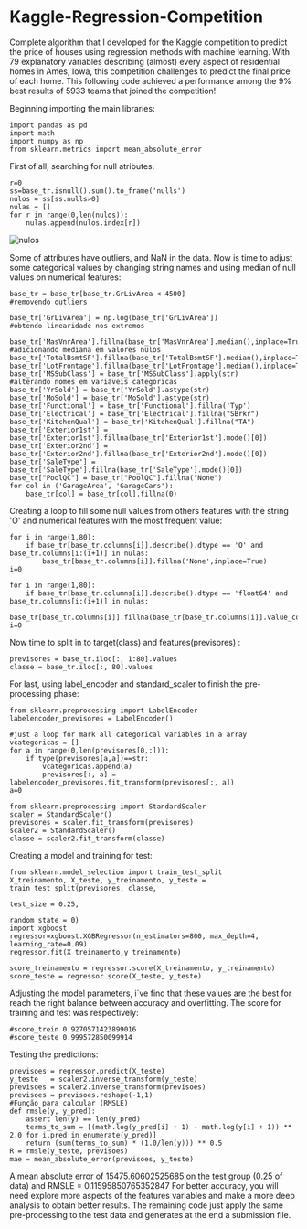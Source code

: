 # Kaggle-Regression-Competition

Complete algorithm that I developed for the Kaggle competition to predict the price of houses 
using regression methods with machine learning. With 79 explanatory variables describing (almost) 
every aspect of residential homes in Ames, Iowa, this competition challenges to predict the final price of each home.
This following code achieved a performance among the  9% best results of 5933 teams that joined  the competition!

Beginning importing the main libraries:

```
import pandas as pd
import math
import numpy as np
from sklearn.metrics import mean_absolute_error
```
First of all, searching for null atributes:

```
r=0
ss=base_tr.isnull().sum().to_frame('nulls')
nulos = ss[ss.nulls>0]
nulas = []
for r in range(0,len(nulos)):
    nulas.append(nulos.index[r])
```
![nulos](https://user-images.githubusercontent.com/50015049/58761032-c48ea180-8515-11e9-96df-94b171132a54.png)

Some of attributes have outliers, and NaN in the data. Now is time to adjust some categorical values by changing string names and using median
of null values on numerical features:

```
base_tr = base_tr[base_tr.GrLivArea < 4500]                                      #removendo outliers

base_tr['GrLivArea'] = np.log(base_tr['GrLivArea'])                              #obtendo linearidade nos extremos

base_tr['MasVnrArea'].fillna(base_tr['MasVnrArea'].median(),inplace=True)        #adicionando mediana em valores nulos
base_tr['TotalBsmtSF'].fillna(base_tr['TotalBsmtSF'].median(),inplace=True)
base_tr['LotFrontage'].fillna(base_tr['LotFrontage'].median(),inplace=True)
base_tr['MSSubClass'] = base_tr['MSSubClass'].apply(str)                        #alterando nomes em variáveis categóricas
base_tr['YrSold'] = base_tr['YrSold'].astype(str)
base_tr['MoSold'] = base_tr['MoSold'].astype(str)
base_tr['Functional'] = base_tr['Functional'].fillna('Typ')
base_tr['Electrical'] = base_tr['Electrical'].fillna("SBrkr")
base_tr['KitchenQual'] = base_tr['KitchenQual'].fillna("TA")
base_tr['Exterior1st'] = base_tr['Exterior1st'].fillna(base_tr['Exterior1st'].mode()[0])
base_tr['Exterior2nd'] = base_tr['Exterior2nd'].fillna(base_tr['Exterior2nd'].mode()[0])
base_tr['SaleType'] = base_tr['SaleType'].fillna(base_tr['SaleType'].mode()[0])
base_tr["PoolQC"] = base_tr["PoolQC"].fillna("None")
for col in ('GarageArea', 'GarageCars'):
    base_tr[col] = base_tr[col].fillna(0)
```

Creating a loop to fill some null values from others features with the string 'O' and numerical features with the most frequent value:
```
for i in range(1,80):
    if base_tr[base_tr.columns[i]].describe().dtype == 'O' and base_tr.columns[i:(i+1)] in nulas:
        base_tr[base_tr.columns[i]].fillna('None',inplace=True)
i=0

for i in range(1,80):
    if base_tr[base_tr.columns[i]].describe().dtype == 'float64' and base_tr.columns[i:(i+1)] in nulas:  
        base_tr[base_tr.columns[i]].fillna(base_tr[base_tr.columns[i]].value_counts().idxmax(),inplace=True)
i=0
```

Now time to split in to target(class) and features(previsores) :
```
previsores = base_tr.iloc[:, 1:80].values
classe = base_tr.iloc[:, 80].values
```
For last, using label_encoder and standard_scaler to finish the pre-processing phase:
```
from sklearn.preprocessing import LabelEncoder
labelencoder_previsores = LabelEncoder()

#just a loop for mark all categorical variables in a array
vcategoricas = []
for a in range(0,len(previsores[0,:])):
    if type(previsores[a,a])==str:
        vcategoricas.append(a)
        previsores[:, a] = labelencoder_previsores.fit_transform(previsores[:, a])
a=0

from sklearn.preprocessing import StandardScaler
scaler = StandardScaler()
previsores = scaler.fit_transform(previsores)
scaler2 = StandardScaler()
classe = scaler2.fit_transform(classe)
```

Creating a model and training for test:
```
from sklearn.model_selection import train_test_split
X_treinamento, X_teste, y_treinamento, y_teste = train_test_split(previsores, classe,
                                                                  test_size = 0.25,
                                                                  random_state = 0)
import xgboost
regressor=xgboost.XGBRegressor(n_estimators=800, max_depth=4, learning_rate=0.09)
regressor.fit(X_treinamento,y_treinamento)

score_treinamento = regressor.score(X_treinamento, y_treinamento)
score_teste = regressor.score(X_teste, y_teste)
```
Adjusting the model parameters, i´ve find that these values are the best for reach the right balance between accuracy and overfitting.
The score for training and test was respectively:
```
#score_trein 0.9270571423899016
#score_teste 0.999572850099914
```
Testing the predictions:
```
previsoes = regressor.predict(X_teste)
y_teste   = scaler2.inverse_transform(y_teste)
previsoes = scaler2.inverse_transform(previsoes)
previsoes = previsoes.reshape(-1,1)
#Função para calcular (RMSLE)
def rmsle(y, y_pred):
	assert len(y) == len(y_pred)
	terms_to_sum = [(math.log(y_pred[i] + 1) - math.log(y[i] + 1)) ** 2.0 for i,pred in enumerate(y_pred)]
	return (sum(terms_to_sum) * (1.0/len(y))) ** 0.5
R = rmsle(y_teste, previsoes)
mae = mean_absolute_error(previsoes, y_teste)
```

A mean absolute error of 15475.60602525685 on the test group (0.25 of data) and RMSLE = 0.11595850765352847
For better accuracy, you will need explore more aspects of the features variables and make a more deep analysis to obtain better results.
The remaining code just apply the same pre-processing to the test data and generates at the end a submission file.
 




